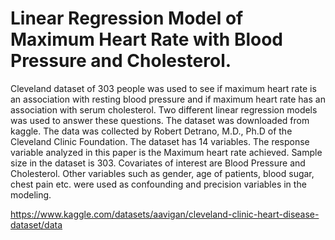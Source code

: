 # Linear Regression Model of Maximum Heart Rate with Blood Pressure and Cholesterol.

Cleveland dataset of 303 people was used to see if maximum heart rate is an association with resting blood pressure and if maximum heart rate has an association with serum cholesterol. Two different linear regression models was used to answer these questions. The dataset was downloaded from kaggle. The data was collected by Robert Detrano, M.D., Ph.D of the Cleveland Clinic Foundation. The dataset has 14 variables. The response variable analyzed in this paper is the Maximum heart rate achieved. Sample size in the dataset is 303. Covariates of interest are Blood Pressure and Cholesterol. Other variables such as gender, age of patients, blood sugar, chest pain etc. were used as confounding and precision variables in the modeling.

https://www.kaggle.com/datasets/aavigan/cleveland-clinic-heart-disease-dataset/data
